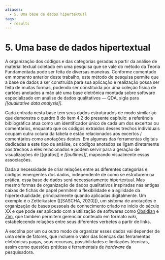 ```yaml
---
aliases:
  - 5. Uma base de dados hipertextual
tags:
  - results
---
```

# 5. Uma base de dados hipertextual
A organização dos códigos e das categorias geradas a partir da análise de material textual coletado em uma pesquisa que se vale do método da Teoria Fundamentada pode ser feita de diversas maneiras. Conforme comentado em momento anterior deste trabalho, este método de pesquisa permite que a base de dados a ser construída para sua aplicação e realização possa ser feita de muitas formas, podendo ser constituída por uma coleção física de cartões anotados a mão até uma base eletrônica montada sobre software especializado em análise de dados qualitativos — QDA, sigla para _[[qualitative data analysis]]_.

Cada entrada nesta base tem seus dados estruturados de modo similar ao que demonstra o quadro 8 do item 4.2 do presente capítulo: a referência bibliográfica atua como um identificador único de cada um dos excertos ou comentários, enquanto que os códigos extraídos desses trechos individuais ocupam outra coluna da tabela e estão relacionados aos excertos / comentários como anotações destes. Em algumas das ferramentas digitais dedicadas a este tipo de análise, os códigos anotados se ligam diretamente aos trechos a eles relacionados e podem servir para a geração de visualizações de [[grafos]] e _[[outlines]]_, mapeando visualmente essas associações.

Dada a necessidade de criar relações entre as diferentes categorias e códigos emergentes dos dados, independente de como se estruturem na prática, essa base de dados será necessariamente hipertextual. Mas mesmo formas de organização de dados qualitativos inspiradas nas antigas caixas de fichas de papel permitem a flexibilidade e a agilidade da hipertextualidade, principalmente quando aplicadas digitalmente. Um exemplo é o Zettelkasten ([[SASCHA, 2020]]), um sistema de anotações e organização de bases pessoais de conhecimento criado no início do século XX e que pode ser aplicado com a utilização de softwares como [Obsidian](https://obsidian.md/) e [Zim](https://zim-wiki.org/), que também permitem gerenciar conteúdo em formato _wiki_, estabelecendo relações entre seus diferentes verbetes a partir de links.

A escolha por um ou outro modo de organizar esses dados vai depender de uma série de fatores, que incluem o valor das licenças das ferramentas eletrônicas pagas, seus recursos, possibilidades e limitações técnicas, assim como questões práticas e ferramentais de _hardware_ da pesquisadora.